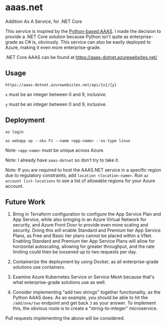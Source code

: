 # aaas.net
Addition As A Service, for .NET Core

This service is inspired by the [Python-based AAAS](https://github.com/WeMakeServices/AAAS). I made the decision to provide a .NET Core solution because Python isn't quite as enterprise-grade as C# is, obviously. This service can also be easily deployed to Azure, making it even more enterprise-grade.

.NET Core AAAS can be found at https://aaas-dotnet.azurewebsites.net/

## Usage

`https://aaas-dotnet.azurewebsites.net/api/{x}/{y}`

`x` must be an integer between 0 and 9, inclusive.

`y` must be an integer between 0 and 9, inclusive.

## Deployment

`az login`

`az webapp up --sku F1 --name <app-name> --os-type linux`

Note: `<app-name>` must be unique across Azure.

Note: I already have `aaas-dotnet` so don't try to take it.

Note: If you are required to host the AAAS.NET service in a specific region due to regulatory constraints, add `location <location-name>`. Run `az account list-locations` to see a list of allowable regions for your Azure account.

## Future Work

1. Bring in Terraform configuration to configure the App Service Plan and App Service, while also bringing in an Azure Virtual Network for security, and Azure Front Door to provide even more scaling and security. Doing this will enable Standard and Premium tier App Service Plans, as Free and Basic tier plans cannot be placed within a VNet. Enabling Standard and Premium tier App Service Plans will allow for horizontal autoscaling, allowing for greater throughput, and the rate limiting could then be loosened up to two requests per day.

1. Containerize the deployment by using Docker, as all enterprise-grade solutions use containers.

1. Examine Azure Kubernetes Service or Service Mesh because that's what enterprise-grade solutions use as well.

1. Consider implementing "add two strings" together functionality, as the Python AAAS does. As an example, you should be able to hit the `/add/one/two` endpoint and get back `3` as your answer. To implement this, the obvious route is to create a "string-to-integer" microservice.

Pull requests implementing the above will be considered.